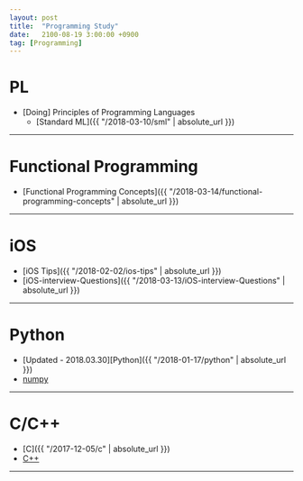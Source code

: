 ```yaml
---
layout: post
title:  "Programming Study"
date:   2100-08-19 3:00:00 +0900
tag: [Programming]
---
```



# PL

- [Doing] Principles of Programming Languages
  - [Standard ML]({{ "/2018-03-10/sml" | absolute_url }})

---

# Functional Programming

- [Functional Programming Concepts]({{ "/2018-03-14/functional-programming-concepts" | absolute_url }})

---

# iOS

- [iOS Tips]({{ "/2018-02-02/ios-tips" | absolute_url }})
- [iOS-interview-Questions]({{ "/2018-03-13/iOS-interview-Questions" | absolute_url }})

---

# Python

- [Updated - 2018.03.30][Python]({{ "/2018-01-17/python" | absolute_url }})
- [numpy](http://www.trilliwon.com/blog/2018-02-05/numpy)

---

# C/C++

- [C]({{ "/2017-12-05/c" | absolute_url }})
- [C++](http://www.trilliwon.com/blog/cpp/)

---

